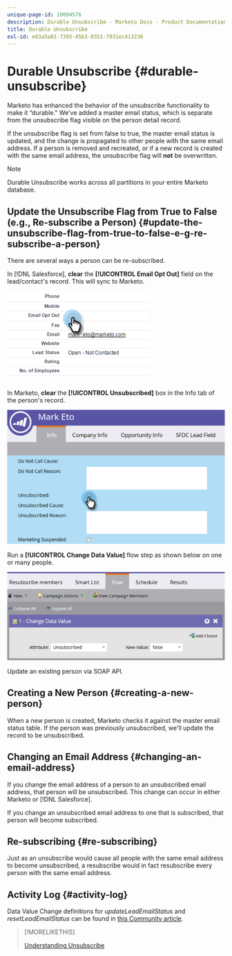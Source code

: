 ```yaml
---
unique-page-id: 10094576
description: Durable Unsubscribe - Marketo Docs - Product Documentation
title: Durable Unsubscribe
exl-id: e03a5a01-7395-45b3-8351-7931ec413236
---
```

# Durable Unsubscribe {#durable-unsubscribe}

Marketo has enhanced the behavior of the unsubscribe functionality to make it “durable." We've added a master email status, which is separate from the unsubscribe flag visible on the person detail record.

If the unsubscribe flag is set from false to true, the master email status is updated, and the change is propagated to other people with the same email address. If a person is removed and recreated, or if a new record is created with the same email address, the unsubscribe flag will **not** be overwritten.

>[!NOTE]
>
>Durable Unsubscribe works across all partitions in your entire Marketo database.

## Update the Unsubscribe Flag from True to False (e.g., Re-subscribe a Person) {#update-the-unsubscribe-flag-from-true-to-false-e-g-re-subscribe-a-person}

There are several ways a person can be re-subscribed.

In [!DNL Salesforce], **clear** the **[!UICONTROL Email Opt Out]** field on the lead/contact's record. This will sync to Marketo.

![](assets/one.png)

In Marketo, **clear** the **[!UICONTROL Unsubscribed]** box in the Info tab of the person's record.

![](assets/two.png)

Run a **[!UICONTROL Change Data Value]** flow step as shown below on one or many people.

![](assets/three.png)

Update an existing person via SOAP API.

## Creating a New Person {#creating-a-new-person}

When a new person is created, Marketo checks it against the master email status table. If the person was previously unsubscribed, we'll update the record to be unsubscribed.

## Changing an Email Address {#changing-an-email-address}

If you change the email address of a person to an unsubscribed email address, that person will be unsubscribed. This change can occur in either Marketo or [!DNL Salesforce].

If you change an unsubscribed email address to one that is subscribed, that person will become subscribed.

## Re-subscribing {#re-subscribing}

Just as an unsubscribe would cause all people with the same email address to become unsubscribed, a resubscribe would in fact resubscribe every person with the same email address.

## Activity Log {#activity-log}

Data Value Change definitions for _updateLeadEmailStatus_ and _resetLeadEmailStatus_ can be found in [this Community article](https://nation.marketo.com/t5/Knowledgebase/Durable-Unsubscribe-Activity-Log/ta-p/252688).

>[!MORELIKETHIS]
>
>[Understanding Unsubscribe](/help/marketo/product-docs/email-marketing/deliverability/understanding-unsubscribe.md)
